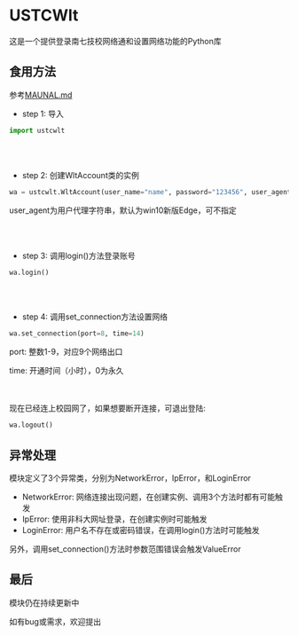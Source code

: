 # USTCWlt
这是一个提供登录南七技校网络通和设置网络功能的Python库

## 食用方法
参考[MAUNAL.md](MAUNAL.md)
- step 1: 导入
```Python
import ustcwlt
```

<br/></br>
- step 2: 创建WltAccount类的实例
```Python
wa = ustcwlt.WltAccount(user_name="name", password="123456", user_agent="...")
```
user_agent为用户代理字符串，默认为win10新版Edge，可不指定

<br/></br>
- step 3: 调用login()方法登录账号
```Python
wa.login()
```

<br/></br>
- step 4: 调用set_connection方法设置网络
```Python
wa.set_connection(port=8, time=14)
```
port: 整数1-9，对应9个网络出口
 
time: 开通时间（小时），0为永久
  
<br/></br>
现在已经连上校园网了，如果想要断开连接，可退出登陆:
```Python
wa.logout()
```

## 异常处理
模块定义了3个异常类，分别为NetworkError，IpError，和LoginError
- NetworkError:
网络连接出现问题，在创建实例、调用3个方法时都有可能触发
- IpError:
使用非科大网址登录，在创建实例时可能触发
- LoginError:
用户名不存在或密码错误，在调用login()方法时可能触发
 
另外，调用set_connection()方法时参数范围错误会触发ValueError

## 最后
模块仍在持续更新中
 
如有bug或需求，欢迎提出
